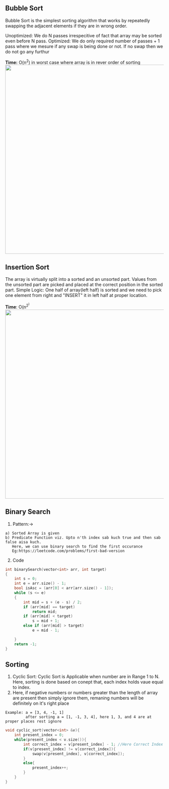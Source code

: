## **Bubble Sort** 
Bubble Sort is the simplest sorting algorithm that works by repeatedly swapping the adjacent elements if they are in wrong order.

Unoptimized: We do N passes irrespecitive of fact that array may be sorted even before N pass. 
Optimized: We do only required number of passes + 1 pass where we mesure if any swap is being done or not. If no swap then we do not go any furthur

**Time:** O(n<sup>2</sup>) in worst case where array is in rever order of sorting
<img src = "https://user-images.githubusercontent.com/63506466/151709588-c922c97b-b2a4-4b5a-a2ca-7ecf2daef4ed.png" width="600">

## **Insertion Sort**
The array is virtually split into a sorted and an unsorted part. Values from the unsorted part are picked and placed at the correct position in the sorted part.
Simple Logic: One half of array(left half) is sorted and we need to pick one element from right and "INSERT" 
it in left half at proper location.

**Time**: O(n<sup>2<sup>)
<img src = "https://user-images.githubusercontent.com/63506466/151711435-3ef870f6-87d5-48ec-8d1d-249e39049cd1.png" width="600">


## **Binary Search**
1. Pattern:-> 
```
a) Sorted Array is given
b) Predicate Function viz. Upto n'th index sab kuch true and then sab false aisa kuch.
   Here, we can use binary search to find the first occurance                                      
   Eg:https://leetcode.com/problems/first-bad-version
```
2. Code
```cpp
int binarySearch(vector<int> arr, int target)
{
    int s = 0;
    int e = arr.size() - 1;
    bool isAsc = (arr[0] < arr[arr.size() - 1]);
    while (s <= e)
    {
        int mid = s + (e - s) / 2;
        if (arr[mid] == target)
            return mid;
        if (arr[mid] < target)
            s = mid + 1;
        else if (arr[mid] > target)
            e = mid - 1;

    }
    return -1;
}
```

## **Sorting**
1. Cyclic Sort: Cyclic Sort is Applicable when number are in Range 1 to N. Here, sorting is done based on conept that, each index holds vaue equal to index.
2. Here, if negative numbers or numbers greater than the length of array are present then simply ignore them, remaning numbers will be definitely on it's right place
```
Example: a = [3, 4, -1, 1]
         after sorting a = [1, -1, 3, 4], here 1, 3, and 4 are at proper places rest ignore
```
```cpp
void cyclic_sort(vector<int> &v){
    int present_index = 0;
    while(present_index < v.size()){
        int correct_index = v[present_index] - 1; //Here Correct Index  if basically, we are sayinbg that what is the correct index for the number at i. Correct Index of Number at i is (that number) - 1;
        if(v[present_index] != v[correct_index]){
            swap(v[present_index], v[correct_index]);
        }
        else{
            present_index++;
        }
    }
}

```
